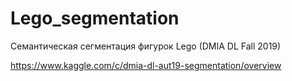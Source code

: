 # Lego_segmentation

Семантическая сегментация фигурок Lego (DMIA DL Fall 2019)

https://www.kaggle.com/c/dmia-dl-aut19-segmentation/overview
